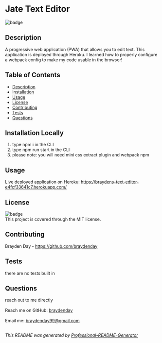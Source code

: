 <h1 text-align="center">Jate Text Editor</h1>
  
![badge](https://img.shields.io/badge/license-MIT-brightgreen)<br>

## Description
A progressive web application (PWA) that allows you to edit text. This application is deployed through Heroku. I learned how to properly configure a webpack config to make my code usable in the browser!

## Table of Contents
- [Description](#description)
- [Installation](#installation)
- [Usage](#usage)
- [License](#license)
- [Contributing](#contributing)
- [Tests](#tests)
- [Questions](#questions)

## Installation Locally
1. type npm i in the CLI
2. type npm run start in the CLI
3. please note: you will need mini css extract plugin and webpack npm

## Usage

Live deployed application on Heroku:
https://braydens-text-editor-e4fcf33641c7.herokuapp.com/

## License
![badge](https://img.shields.io/badge/license-MIT-brightgreen)
<br>
This project is covered through the MIT license. 

## Contributing
Brayden Day - https://github.com/braydenday

## Tests
there are no tests built in

## Questions
reach out to me directly<br>
<br>
Reach me on GitHub: [braydenday](https://github.com/braydenday)<br>
<br>
Email me: braydenday99@gmail.com<br><br>

_This README was generated by [Professional-README-Generator](https://github.com/braydenday/Professional-README-Generator)_
